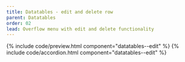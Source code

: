 ```yaml
---
title: Datatables - edit and delete row
parent: Datatables
order: 02
lead: Overflow menu with edit and delete functionality
---
```


{% include code/preview.html component="datatables--edit" %}
{% include code/accordion.html component="datatables--edit" %}
